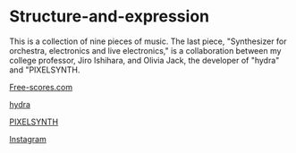 # Structure-and-expression
This is a collection of nine pieces of music.
The last piece, "Synthesizer for orchestra, electronics and live electronics," is a collaboration between my college professor, Jiro Ishihara, and Olivia Jack, the developer of "hydra" and "PIXELSYNTH.
<p><a href="free-scores.com/sheetmusic?p=aefJCjaAia">Free-scores.com</a></p>
<p><a href="hydra.ojack.xyz">hydra</a></p>
<p><a href="ojack.xyz/PIXELSYNTH">PIXELSYNTH</a></p>
<p><a href="instagram.com/p/CmRNptlh8Q3">Instagram</a></p>
